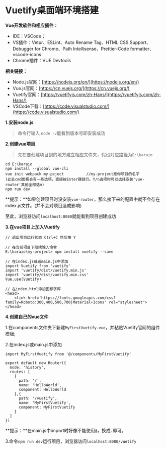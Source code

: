# Vuetify桌面端环境搭建

**Vue开发软件和相应插件：**

- IDE：VSCode；
- VS插件：Vetur、ESLint、Auto Rename Tag、HTML CSS Support、Debugger for Chrome、Path Intellisense、Prettier-Code formatter、vscode-icons
- Chrome插件：VUE Devtools

**相关链接：**

- Node.js官网：[https://nodejs.org/en/](https://nodejs.org/en/)
- Vue.js官网：[https://cn.vuejs.org/](https://cn.vuejs.org/)
- Vuetify官网：[https://vuetifyjs.com/zh-Hans/](https://vuetifyjs.com/zh-Hans/)
- VSCode下载：[https://code.visualstudio.com/](https://code.visualstudio.com/)

**1.安装node.js**

> 命令行输入 `node -v`能看到版本号即安装成功

**2.创建vue项目**

> 先在要创建项目到的地方建立相应文件夹，假设对应路径为`E:\karaio`

```
cd E:\karaio
npm install --global vue-cli
vue init webpack my-peject			//my-project是你项目的名字
(此处cmd面板会有一些选项，直接按Enter键就行。Y/n选项时可以选择安装'vue-router'其他全部选n)
npm run dev
```

**提示：**如果创建项目时没安装`vue-router`，那么接下来的配置中就不会存在index.js文件。(并不会对项目造成影响)

至此，浏览器访问`localhost:8080`就能看到项目创建成功

**3.在vue项目上加入Vuetify**

```
// 退出项目运行状态 Ctrl+C 然后按 Y 

// 在当前项目下继续输入命令
E:\karaio\my-project> npm install vuetify --save

// 在index.js或者main.js中添加
import Vuetify from 'vuetify'
import 'vuetify/dist/vuetify.min.js'
import 'vuetify/dist/vuetify.min.css'
Vue.use(Vuetify)

// 在index.html添加图标字库
<head>
	<link href='https://fonts.googleapis.com/css?family=Roboto:300,400,500,700|Material+Icons' rel="stylesheet">
</head>
```

**4.创建自己的vue文件**

1.在components文件夹下新建`MyFirstVuetify.vue`，并粘贴Vuetify官网的组件模板;

2.在index.js或main.js中添加

```
import MyFirstVuetify from '@/components/MyFirstVuetify'

export default new Router({
  mode: 'history',
  routes: [
    {
      path: '/',
      name: 'HelloWorld',
      component: HelloWorld
    },{
      path: '/vuetify',
      name: 'MyFirstVuetify',
      component: MyFirstVuetify
    }
  ]
})
```

**提示：**在main.js中import时好像不能使用`@`，换成`.`即可。

3.命令`npm run dev`运行项目，浏览器访问`localhost:8080/vuetify`